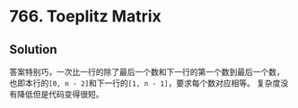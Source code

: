 # 766. Toeplitz Matrix

## Solution

答案特别巧，一次比一行的除了最后一个数和下一行的第一个数到最后一个数，
也即本行的`[0, n - 2]`和下一行的`[1, n - 1]`，要求每个数对应相等。
复杂度没有降低但是代码变得很短。
